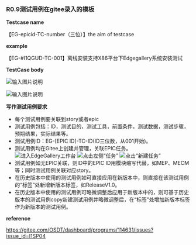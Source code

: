 ### R0.9测试用例在gitee录入的模板


 **Testcase name**
 
【EG-epicid-TC-number（三位）】the aim of testcase

 **example** 

【EG-#I1QGUD-TC-001】离线安装支持X86平台下Edgegallery系统安装测试

 **TestCase body** 

![输入图片说明](https://images.gitee.com/uploads/images/2020/0825/165550_beed6230_7624512.png "20200825164757.png")

![输入图片说明](https://images.gitee.com/uploads/images/2020/0825/170715_b8097882_7624512.png "20200825170623.png")

 **写作测试用例要求** 


- 每个测试用例要关联到story或者epic
- 测试用例包括：ID，测试目的，测试工具，前置条件，测试数据，测试步骤，预期结果，实际结果等。
- 测试用例ID：EG-[EPIC ID]-TC-ID(ID三位数，从001开始)。
- 测试用例均在Gitee上创建并管理，关联EPIC任务。
![进入EdgeGallery工作台](https://images.gitee.com/uploads/images/2020/0901/143651_16d6bd1f_7529853.png "屏幕截图.png")
![点击左侧“任务”](https://images.gitee.com/uploads/images/2020/0901/143802_f1bda633_7529853.png "屏幕截图.png")
![点击“新建任务”](https://images.gitee.com/uploads/images/2020/0901/143853_d49b7d41_7529853.png "屏幕截图.png")
- 测试用例如无EPIC关联，则ID中的EPIC ID用模块缩写代替，如MEP、MECM等；同时测试用例关联对应story。
- 在历史版本中使用的测试用例如可直接应用在新版本中，则直接在该测试用例的“标签”处新增新版本标签，如ReleaseV1.0。
- 在历史版本中使用的测试用例可略微调整后应用于新版本中的，则可基于历史版本的测试用例copy新建测试用例并略微调整后，在“标签”处增加新版本标签作为新版本的测试用例。

 **reference**
 
https://gitee.com/OSDT/dashboard/programs/114631/issues?issue_id=I1SP04
